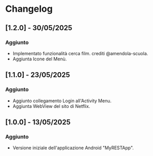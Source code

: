 # Changelog

## [1.2.0] - 30/05/2025
### Aggiunto
- Implementato funzionalità cerca film. crediti @amendola-scuola.
- Aggiunta Icone del Menù.

## [1.1.0] - 23/05/2025
### Aggiunto
- Aggiunto collegamento Login all'Activity Menu.
- Aggiunta WebView del sito di Netflix.

## [1.0.0] - 13/05/2025
### Aggiunto
- Versione iniziale dell'applicazione Android "MyRESTApp".
